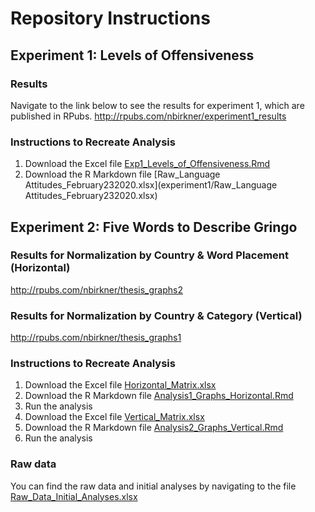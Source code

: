 # Repository Instructions
## Experiment 1: Levels of Offensiveness
### Results
Navigate to the link below to see the results for experiment 1, which are published in RPubs. 
http://rpubs.com/nbirkner/experiment1_results
### Instructions to Recreate Analysis
1. Download the Excel file [Exp1_Levels_of_Offensiveness.Rmd](experiment1/Exp1_Levels_of_Offensiveness.Rmd)
2. Download the R Markdown file [Raw_Language Attitudes_February232020.xlsx](experiment1/Raw_Language Attitudes_February232020.xlsx)

## Experiment 2: Five Words to Describe Gringo

### Results for Normalization by Country & Word Placement (Horizontal)
http://rpubs.com/nbirkner/thesis_graphs2

### Results for Normalization by Country & Category (Vertical)
http://rpubs.com/nbirkner/thesis_graphs1

### Instructions to Recreate Analysis
1. Download the Excel file [Horizontal_Matrix.xlsx](experiment2/Horizontal_Matrix.xlsx)
2. Download the R Markdown file [Analysis1_Graphs_Horizontal.Rmd](experiment2/Analysis1_Graphs_Horizontal.Rmd)
3. Run the analysis
4. Download the Excel file [Vertical_Matrix.xlsx](experiment2/Vertical_Matrix.xlsx)
5. Download the R Markdown file [Analysis2_Graphs_Vertical.Rmd](experiment2/Analysis2_Graphs_Vertical.Rmd)
6. Run the analysis

### Raw data
You can find the raw data and initial analyses by navigating to the file [Raw_Data_Initial_Analyses.xlsx](Raw_Data_Initial_Analyses.xlsx)
